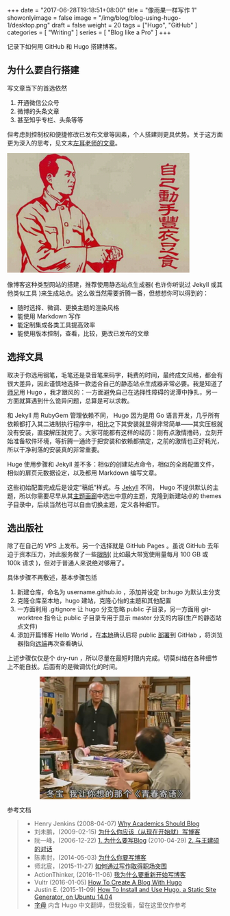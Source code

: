 +++
date = "2017-06-28T19:18:51+08:00"
title = "像雨果一样写作 1"
showonlyimage = false
image = "/img/blog/blog-using-hugo-1/desktop.png"
draft = false
weight = 20
tags = ["Hugo", "GitHub" ]
categories = [ "Writing" ]
series = [ "Blog like a Pro" ]
+++

记录下如何用 GitHub 和 Hugo 搭建博客。
<!--more-->

## 为什么要自行搭建

写文章当下的首选依然

1. 开通微信公众号
2. 微博的头条文章
3. 甚至知乎专栏、头条等等

但考虑到控制权和便捷修改已发布文章等因素，个人搭建则更具优势。关于这方面更为深入的思考，见文末[左耳老师的文章](http://coolshell.cn/articles/17391.html)。

<img alt="do it yourself" src="/img/blog/blog-using-hugo-1/diy.jpg" class="img-responsive">

像博客这种类型网站的搭建，推荐使用静态站点生成器( 也许你听说过 Jekyll 或其他类似工具 )来生成站点。这么做当然需要折腾一番，但想想你可以得到的：

- 随时选择、微调、更换主题的渲染风格
- 能使用 Markdown 写作
- 能定制集成各类工具提高效率
- 能使用版本控制，查看，比较，更改已发布的文章

## 选择文具

取决于你选用钢笔，毛笔还是录音笔来码字，耗费的时间，最终成文风格，都会有很大差异，因此谨慎地选择一款适合自己的静态站点生成器非常必要。我是知道了[师兄](http://air.googol.im/)用 Hugo ，我才跟风的：一方面避免自己在选择性障碍的泥潭中挣扎，另一方面就算遇到什么诡异问题，总算是可以求教。

和 Jekyll 用 RubyGem 管理依赖不同， Hugo 因为是用 Go 语言开发，几乎所有依赖都打入其二进制执行程序中，相比之下其安装就显得非常简单——其实压根就没有安装，直接解压就完了。大家可能都有这样的经历：刚有点激情撸码，立刻开始准备软件环境，等折腾一通终于把安装和依赖都搞定，之前的激情也正好耗光，所以干净利落的安装真的非常重要。

Huge 使用步骤和 Jekyll 差不多：相似的创建站点命令，相似的全局配置文件，相似的扉页元数据设定，以及都用 Markdown 编写文章。

这些初始配置完成后是设定“稿纸”样式。与 [Jekyll](http://jekyllthemes.org/) 不同， Hugo 不提供默认的主题，所以你需要尽早从其[主题画廊](https://themes.gohugo.io/)中选出中意的主题，克隆到新建站点的 themes 子目录中，后续当然也可以自由切换主题，定义各种细节。

## 选出版社

除了在自己的 VPS 上发布。另一个选择就是 GitHub Pages 。虽说 GitHub 去年迫于资本压力，对此服务做了一些[限制](https://help.github.com/articles/what-is-github-pages/#usage-limits)( 比如最大带宽使用量每月 100 GB 或 100k 请求 )，但对于普通人来说绝对够用了。

具体步骤不再敷述，基本步骤包括

1. 新建仓库，命名为 username.github.io ，添加并设定 br:hugo 为默认主分支
2. 克隆仓库至本地，hugo 建站，克隆心怡的主题和其他配置
3. 一方面利用 .gitignore 让 hugo 分支忽略 public 子目录，另一方面用 git-worktree 指令让 public 子目录专用于显示 master 分支的内容(生产的静态站点文件)
4. 添加开篇博客 Hello World ，在[本地](localhost:1313)确认后将 public [部署](https://hjdskes.github.io/blog/update-deploying-hugo-on-personal-gh-pages/)到 GitHab ，将浏览器指向[远端](https://username.github.io)再次查看确认

上述步骤仅仅是个 dry-run ，所以尽量在最短时限内完成。切莫纠结在各种细节上不能自拔。后面有的是微调优化的时间。

<img alt="editorial-story" src="/img/blog/blog-using-hugo-1/editor.jpg"  style="width:70%; height:70%; display:block; margin: auto;">

参考文档

> - Henry Jenkins (2008-04-07) [Why Academics Should Blog](http://henryjenkins.org/2008/04/why_academics_should_blog.html)
> - 刘未鹏，(2009-02-15) [为什么你应该（从现在开始就）写博客](
http://mindhacks.cn/2009/02/15/why-you-should-start-blogging-now/)
> - 阮一峰，(2006-12-22) [1. 为什么要写Blog](http://www.ruanyifeng.com/blog/2006/12/why_i_keep_blogging.html) (2010-04-29) [2. 与王建硕的对话](http://www.ruanyifeng.com/blog/2010/04/talk_with_wangjianshuo.html)
> - 陈素封，(2014-05-03) [为什么你要写博客](https://zhuanlan.zhihu.com/p/19743861)
> - 师北宸，(2015-11-27) [如何通过写作取得职场突围](http://shibeichen.com/post/134060649456)
> - ActionThinker, (2016-11-06) [我为什么要重新开始写博客](http://actionthinker.com/2016-11-06-why-i-reopen-my-blog/)
> - Vultr (2016-01-05) [How To Create A Blog With Hugo](https://www.vultr.com/docs/how-to-create-a-blog-with-hugo)
> - Justin E. (2015-11-09) [How To Install and Use Hugo, a Static Site Generator, on Ubuntu 14.04]( https://www.digitalocean.com/community/tutorials/how-to-install-and-use-hugo-a-static-site-generator-on-ubuntu-14-04)
> - [字母](http://www.zimustudio.com/hugo.html) 内含 Hugo 中文翻译，但我没看，留在这里仅作参考
